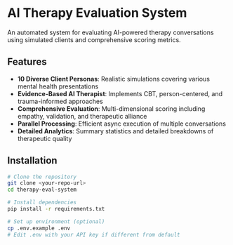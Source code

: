 # AI Therapy Evaluation System

An automated system for evaluating AI-powered therapy conversations using simulated clients and comprehensive scoring metrics.

## Features

- **10 Diverse Client Personas**: Realistic simulations covering various mental health presentations
- **Evidence-Based AI Therapist**: Implements CBT, person-centered, and trauma-informed approaches
- **Comprehensive Evaluation**: Multi-dimensional scoring including empathy, validation, and therapeutic alliance
- **Parallel Processing**: Efficient async execution of multiple conversations
- **Detailed Analytics**: Summary statistics and detailed breakdowns of therapeutic quality

## Installation

```bash
# Clone the repository
git clone <your-repo-url>
cd therapy-eval-system

# Install dependencies
pip install -r requirements.txt

# Set up environment (optional)
cp .env.example .env
# Edit .env with your API key if different from default

